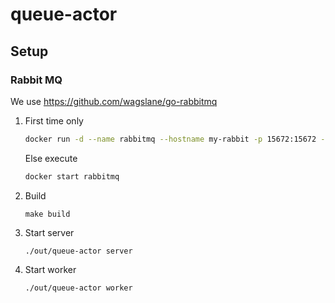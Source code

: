 # queue-actor

## Setup
### Rabbit MQ
We use https://github.com/wagslane/go-rabbitmq

1. First time only
    ```sh
    docker run -d --name rabbitmq --hostname my-rabbit -p 15672:15672 -p 5672:5672 rabbitmq:3-management
    ```
   Else execute
   ```sh
   docker start rabbitmq 
   ```
2. Build
   ```shell
   make build   
   ```
4. Start server
   ```shell
   ./out/queue-actor server
   ```
5. Start worker
   ```shell
   ./out/queue-actor worker
   ```
